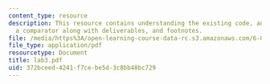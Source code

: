 ```yaml
---
content_type: resource
description: This resource contains understanding the existing code, and writting
  a comparator along with deliverables, and footnotes.
file: /media/https%3A/open-learning-course-data-rc.s3.amazonaws.com/6-092-java-preparation-for-6-170-january-iap-2006/372bceed4241f7cebe5d3c8bb48bc729_lab3.pdf
file_type: application/pdf
resourcetype: Document
title: lab3.pdf
uid: 372bceed-4241-f7ce-be5d-3c8bb48bc729
---
```

